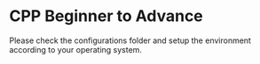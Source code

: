 # CPP Beginner to Advance

Please check the configurations folder and setup the environment according to your operating system.